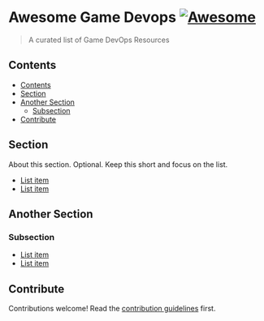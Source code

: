 # Awesome Game Devops [![Awesome](https://awesome.re/badge.svg)](https://awesome.re)<a name="awesome-game-devops"></a>

> A curated list of Game DevOps Resources

## Contents<a name="contents"></a>

<!-- mdformat-toc start --slug=github --maxlevel=6 --minlevel=2 -->

- [Contents](#contents)
- [Section](#section)
- [Another Section](#another-section)
  - [Subsection](#subsection)
- [Contribute](#contribute)

<!-- mdformat-toc end -->

## Section<a name="section"></a>

About this section. Optional. Keep this short and focus on the list.

- [List item](http://example.com)
- [List item](http://example.com)

## Another Section<a name="another-section"></a>

### Subsection<a name="subsection"></a>

- [List item](http://example.com)
- [List item](http://example.com)

## Contribute<a name="contribute"></a>

Contributions welcome! Read the [contribution guidelines](contributing.md) first.
